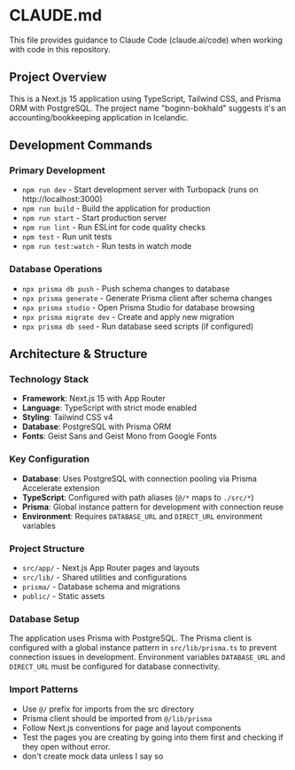# CLAUDE.md

This file provides guidance to Claude Code (claude.ai/code) when working with code in this repository.

## Project Overview

This is a Next.js 15 application using TypeScript, Tailwind CSS, and Prisma ORM with PostgreSQL. The project name "boginn-bokhald" suggests it's an accounting/bookkeeping application in Icelandic.

## Development Commands

### Primary Development
- `npm run dev` - Start development server with Turbopack (runs on http://localhost:3000)
- `npm run build` - Build the application for production
- `npm run start` - Start production server
- `npm run lint` - Run ESLint for code quality checks
- `npm test` - Run unit tests
- `npm run test:watch` - Run tests in watch mode

### Database Operations
- `npx prisma db push` - Push schema changes to database
- `npx prisma generate` - Generate Prisma client after schema changes
- `npx prisma studio` - Open Prisma Studio for database browsing
- `npx prisma migrate dev` - Create and apply new migration
- `npx prisma db seed` - Run database seed scripts (if configured)

## Architecture & Structure

### Technology Stack
- **Framework**: Next.js 15 with App Router
- **Language**: TypeScript with strict mode enabled
- **Styling**: Tailwind CSS v4
- **Database**: PostgreSQL with Prisma ORM
- **Fonts**: Geist Sans and Geist Mono from Google Fonts

### Key Configuration
- **Database**: Uses PostgreSQL with connection pooling via Prisma Accelerate extension
- **TypeScript**: Configured with path aliases (`@/*` maps to `./src/*`)
- **Prisma**: Global instance pattern for development with connection reuse
- **Environment**: Requires `DATABASE_URL` and `DIRECT_URL` environment variables

### Project Structure
- `src/app/` - Next.js App Router pages and layouts
- `src/lib/` - Shared utilities and configurations
- `prisma/` - Database schema and migrations
- `public/` - Static assets

### Database Setup
The application uses Prisma with PostgreSQL. The Prisma client is configured with a global instance pattern in `src/lib/prisma.ts` to prevent connection issues in development. Environment variables `DATABASE_URL` and `DIRECT_URL` must be configured for database connectivity.

### Import Patterns
- Use `@/` prefix for imports from the src directory
- Prisma client should be imported from `@/lib/prisma`
- Follow Next.js conventions for page and layout components
- Test the pages you are creating by going into them first and checking if they open without error.
- don't create mock data unless I say so